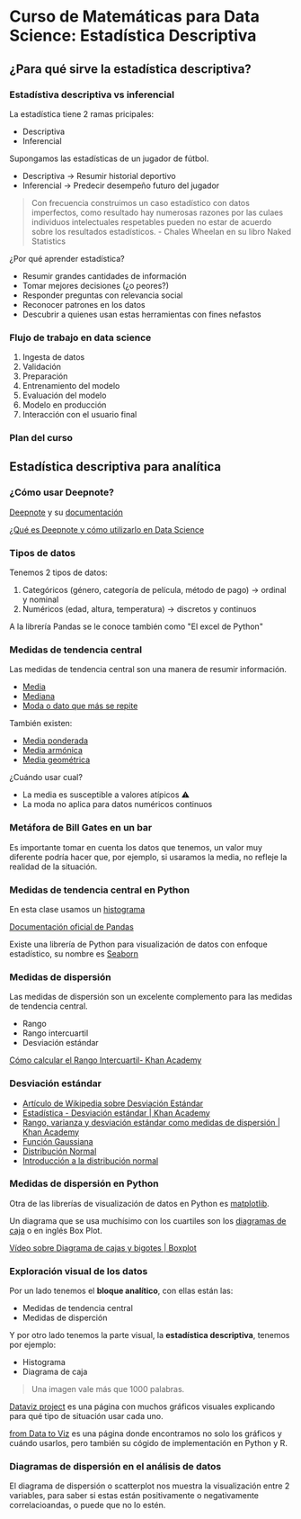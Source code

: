 # Curso de Matemáticas para Data Science: Estadística Descriptiva

## ¿Para qué sirve la estadística descriptiva?

### Estadístiva descriptiva vs inferencial

La estadística tiene 2 ramas pricipales:

- Descriptiva
- Inferencial

Supongamos las estadísticas de un jugador de fútbol.

- Descriptiva -> Resumir historial deportivo
- Inferencial -> Predecir desempeño futuro del jugador

> Con frecuencia construimos un caso estadístico con datos imperfectos, como resultado hay numerosas razones por las culaes individuos intelectuales respetables pueden no estar de acuerdo sobre los resultados estadísticos. - Chales Wheelan en su libro Naked Statistics

¿Por qué aprender estadística?

- Resumir grandes cantidades de información
- Tomar mejores decisiones (¿o peores?)
- Responder preguntas con relevancia social
- Reconocer patrones en los datos
- Descubrir a quienes usan estas herramientas con fines nefastos

### Flujo de trabajo en data science

1. Ingesta de datos
2. Validación
3. Preparación
4. Entrenamiento del modelo
5. Evaluación del modelo
6. Modelo en producción
7. Interacción con el usuario final

### Plan del curso

## Estadística descriptiva para analítica

### ¿Cómo usar Deepnote?

[Deepnote](https://deepnote.com/) y su [documentación](https://docs.deepnote.com/)

[¿Qué es Deepnote y cómo utilizarlo en Data Science](https://platzi.com/blog/deepnote/)

### Tipos de datos

Tenemos 2 tipos de datos:

1. Categóricos (género, categoría de película, método de pago) -> ordinal y nominal
2. Numéricos (edad, altura, temperatura) -> discretos y continuos

A la librería Pandas se le conoce también como "El excel de Python"

### Medidas de tendencia central

Las medidas de tendencia central son una manera de resumir información.

- [Media](https://es.wikipedia.org/wiki/Media_(matem%C3%A1ticas))
- [Mediana](https://es.wikipedia.org/wiki/Mediana_(estad%C3%ADstica))
- [Moda o dato que más se repite](https://es.wikipedia.org/wiki/Moda_(estad%C3%ADstica))

También existen:

- [Media ponderada](https://es.wikipedia.org/wiki/Media_ponderada)
- [Media armónica](https://es.wikipedia.org/wiki/Media_arm%C3%B3nica)
- [Media geométrica](https://es.wikipedia.org/wiki/Media_geom%C3%A9trica)

¿Cuándo usar cual?

- La media es susceptible a valores atípicos ⚠️
- La moda no aplica para datos numéricos continuos

### Metáfora de Bill Gates en un bar

Es importante tomar en cuenta los datos que tenemos, un valor muy diferente podría hacer que, por ejemplo, si usaramos la media, no refleje la realidad de la situación.

### Medidas de tendencia central en Python

En esta clase usamos un [histograma](https://es.wikipedia.org/wiki/Histograma)

[Documentación oficial de Pandas](https://pandas.pydata.org/docs/)

Existe una librería de  Python para visualización de datos con enfoque estadístico, su nombre es [Seaborn](https://seaborn.pydata.org/)

### Medidas de dispersión

Las medidas de dispersión son un excelente complemento para las medidas de tendencia central.

- Rango
- Rango intercuartil
- Desviación estándar

[Cómo calcular el Rango Intercuartil- Khan Academy](https://www.youtube.com/watch?v=0tyFxmfQMU8)

### Desviación estándar

- [Artículo de Wikipedia sobre Desviación Estándar](https://es.wikipedia.org/wiki/Desviaci%C3%B3n_t%C3%ADpica)
- [Estadística - Desviación estándar | Khan Academy](https://www.youtube.com/watch?v=7VvdazICUlo)
- [Rango, varianza y desviación estándar como medidas de dispersión | Khan Academy](https://www.youtube.com/watch?v=JjZM6Yq5-n0)
- [Función Gaussiana](https://es.wikipedia.org/wiki/Funci%C3%B3n_gaussiana)
- [Distribución Normal](https://es.wikipedia.org/wiki/Distribuci%C3%B3n_normal)
- [Introducción a la distribución normal](https://www.youtube.com/watch?v=EmU0ZOiO_do)

### Medidas de dispersión en Python

Otra de las librerías de visualización de datos en Python es [matplotlib](https://matplotlib.org/).

Un diagrama que se usa muchísimo con los cuartiles son los [diagramas de caja](https://en.wikipedia.org/wiki/Box_plot) o en inglés Box Plot.

[Vídeo sobre Diagrama de cajas y bigotes | Boxplot](https://www.youtube.com/watch?v=24Uz1mBksL4)

### Exploración visual de los datos

Por un lado tenemos el **bloque analítico**, con ellas están las:

- Medidas de tendencia central
- Medidas de disperción

Y por otro lado tenemos la parte visual, la **estadística descriptiva**, tenemos por ejemplo:

- Histograma
- Diagrama de caja

> Una imagen vale más que 1000 palabras.

[Dataviz project](https://datavizproject.com/) es una página con muchos gráficos visuales explicando para qué tipo de situación usar cada uno.

[from Data to Viz](https://www.data-to-viz.com/) es una página donde encontramos no solo los gráficos y cuándo usarlos, pero también su cógido de implementación en Python y R.

### Diagramas de dispersión en el análisis de datos

El diagrama de dispersión o scatterplot nos muestra la visualización entre 2 variables, para saber si estas están positivamente o negativamente correlacioandas, o puede que no lo estén.
